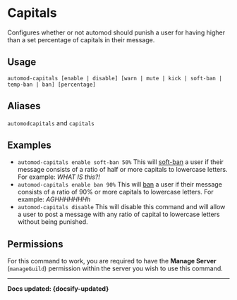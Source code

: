 # Capitals
Configures whether or not automod should punish a user for having higher than a set percentage of capitals in their message.

## Usage
`automod-capitals [enable | disable] [warn | mute | kick | soft-ban | temp-ban | ban] [percentage]`

## Aliases
`automodcapitals` and `capitals`

## Examples
- `automod-capitals enable soft-ban 50%` This will [soft-ban](/commands/moderation/soft-ban) a user if their message consists of a ratio of half or more capitals to lowercase letters. For example: *WHAT IS this?!*
- `automod-capitals enable ban 90%` This will [ban](/commands/moderation/ban) a user if their message consists of a ratio of 90% or more capitals to lowercase letters. For example: *AGHHHHHHHh*
- `automod-capitals disable` This will disable this command and will allow a user to post a message with any ratio of capital to lowercase letters without being punished. 

## Permissions
For this command to work, you are required to have the **Manage Server** (`manageGuild`)  permission within the server you wish to use this command.

----

**Docs updated: {docsify-updated}**